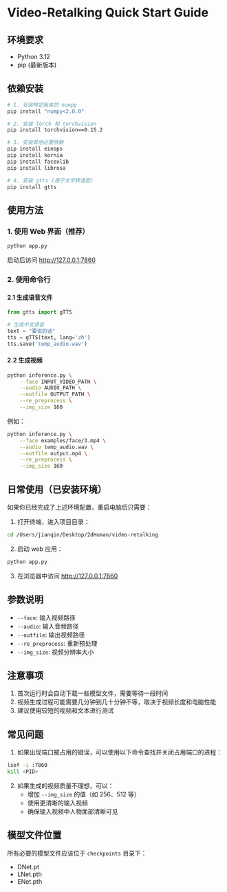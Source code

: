 # Video-Retalking Quick Start Guide

## 环境要求
- Python 3.12
- pip (最新版本)

## 依赖安装
```bash
# 1. 安装特定版本的 numpy
pip install "numpy<2.0.0"

# 2. 安装 torch 和 torchvision
pip install torchvision==0.15.2

# 3. 安装其他必要依赖
pip install einops
pip install kornia
pip install facexlib
pip install librosa

# 4. 安装 gtts (用于文字转语音)
pip install gtts
```

## 使用方法

### 1. 使用 Web 界面（推荐）
```bash
python app.py
```
启动后访问 http://127.0.0.1:7860

### 2. 使用命令行
#### 2.1 生成语音文件
```python
from gtts import gTTS

# 生成中文语音
text = "要说的话"
tts = gTTS(text, lang='zh')
tts.save('temp_audio.wav')
```

#### 2.2 生成视频
```bash
python inference.py \
    --face INPUT_VIDEO_PATH \
    --audio AUDIO_PATH \
    --outfile OUTPUT_PATH \
    --re_preprocess \
    --img_size 160
```

例如：
```bash
python inference.py \
    --face examples/face/3.mp4 \
    --audio temp_audio.wav \
    --outfile output.mp4 \
    --re_preprocess \
    --img_size 160
```

## 日常使用（已安装环境）
如果你已经完成了上述环境配置，重启电脑后只需要：

1. 打开终端，进入项目目录：
```bash
cd /Users/jianqin/Desktop/2dHuman/video-retalking
```

2. 启动 web 应用：
```bash
python app.py
```

3. 在浏览器中访问 http://127.0.0.1:7860

## 参数说明
- `--face`: 输入视频路径
- `--audio`: 输入音频路径
- `--outfile`: 输出视频路径
- `--re_preprocess`: 重新预处理
- `--img_size`: 视频分辨率大小

## 注意事项
1. 首次运行时会自动下载一些模型文件，需要等待一段时间
2. 视频生成过程可能需要几分钟到几十分钟不等，取决于视频长度和电脑性能
3. 建议使用较短的视频和文本进行测试

## 常见问题
1. 如果出现端口被占用的错误，可以使用以下命令查找并关闭占用端口的进程：
```bash
lsof -i :7860
kill <PID>
```

2. 如果生成的视频质量不理想，可以：
   - 增加 `--img_size` 的值（如 256、512 等）
   - 使用更清晰的输入视频
   - 确保输入视频中人物面部清晰可见

## 模型文件位置
所有必要的模型文件应该位于 `checkpoints` 目录下：
- DNet.pt
- LNet.pth
- ENet.pth

